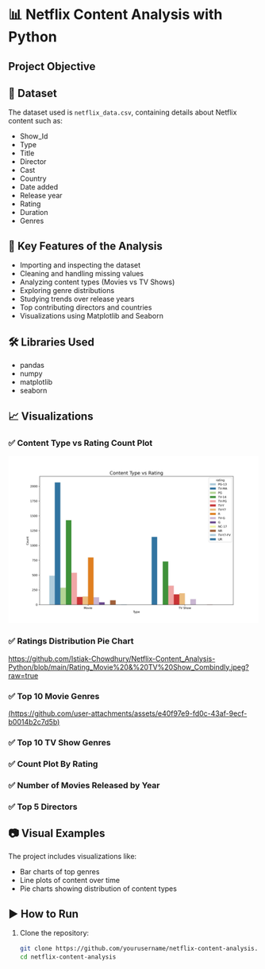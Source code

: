 # 📊 Netflix Content Analysis with Python

## Project Objective

## 📁 Dataset

The dataset used is `netflix_data.csv`, containing details about Netflix content such as:
- Show_Id
- Type
- Title
- Director
- Cast
- Country
- Date added
- Release year
- Rating
- Duration
- Genres


## 📌 Key Features of the Analysis

- Importing and inspecting the dataset  
- Cleaning and handling missing values  
- Analyzing content types (Movies vs TV Shows)  
- Exploring genre distributions  
- Studying trends over release years  
- Top contributing directors and countries  
- Visualizations using Matplotlib and Seaborn


## 🛠️ Libraries Used

- pandas
- numpy
- matplotlib
- seaborn


## 📈 Visualizations

### ✅ Content Type vs Rating Count Plot
![image alt](https://github.com/Istiak-Chowdhury/Netflix-Content_Analysis-Python/blob/main/type_vs_rating.jpeg?raw=true)

### ✅ Ratings Distribution Pie Chart
https://github.com/Istiak-Chowdhury/Netflix-Content_Analysis-Python/blob/main/Rating_Movie%20&%20TV%20Show_Combindly.jpeg?raw=true

### ✅ Top 10 Movie Genres
[(https://github.com/user-attachments/assets/e40f97e9-fd0c-43af-9ecf-b0014b2c7d5b)](https://github.com/Istiak-Chowdhury/Netflix-Content_Analysis-Python/blob/fa2b13f4fdabb603b5886c6c23a809f50d77be3a/Top%2010%20Genres%20of%20Movies.jpeg)


### ✅ Top 10 TV Show Genres


### ✅ Count Plot By Rating


### ✅ Number of Movies Released by Year


### ✅ Top 5 Directors




## 📷 Visual Examples

The project includes visualizations like:

- Bar charts of top genres  
- Line plots of content over time  
- Pie charts showing distribution of content types  

## ▶️ How to Run

1. Clone the repository:
   ```bash
   git clone https://github.com/yourusername/netflix-content-analysis.git
   cd netflix-content-analysis
